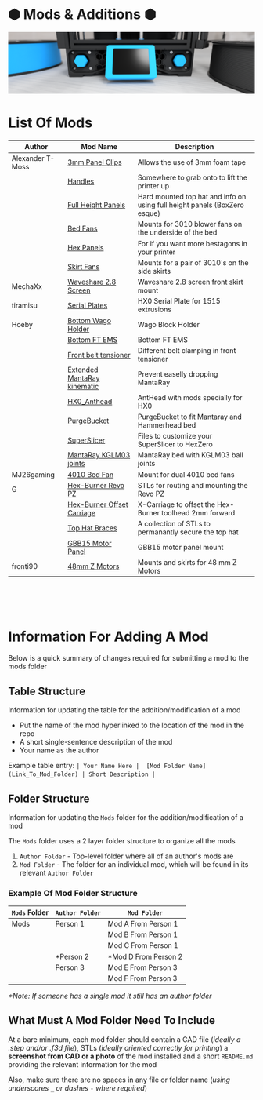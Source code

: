 # &#x2B22; Mods & Additions &#x2B22; 

![Waveshare_Banner_Image](https://github.com/Alexander-T-Moss/Hex-Zero/blob/main/Images/Renders/Hex-Zero_Render_Waveshare_Mod_Banner.png)


# List Of Mods

|              Author              |             Mod Name             |            Description           |
| -------------------------------- | -------------------------------- | -------------------------------- |
| Alexander T-Moss |  [3mm Panel Clips](/Mods/Alexander_T-Moss/3mm_Panel_Clips) | Allows the use of 3mm foam tape |
| | [Handles](/Mods/Alexander_T-Moss/Handles) | Somewhere to grab onto to lift the printer up |
| | [Full Height Panels](/Mods/Alexander_T-Moss/Full_Height_Panels) | Hard mounted top hat and info on using full height panels (BoxZero esque)|
| | [Bed Fans](/Mods/Alexander_T-Moss/Bed_Fans) | Mounts for 3010 blower fans on the underside of the bed |
| | [Hex Panels](/Mods/Alexander_T-Moss/Hex_Panels) | For if you want more bestagons in your printer |
| | [Skirt Fans](/Mods/Alexander_T-Moss/Skirt_Fans) | Mounts for a pair of 3010's on the side skirts |
| MechaXx |[Waveshare 2.8 Screen](/Mods/MechaXx/Waveshare_28_Screen) | Waveshare 2.8 screen front skirt mount |
| tiramisu |[Serial Plates](/Mods/tiramisu/Serial_Plates) | HX0 Serial Plate for 1515 extrusions |
| Hoeby |[Bottom Wago Holder](/Mods/Hoeby/Bottom-Wago-holder) | Wago Block Holder |
| | [Bottom FT EMS](/Mods/Hoeby/Bottom_FT_EMS) | Bottom FT EMS |
| | [Front belt tensioner](/Mods/Hoeby/Front_Belt_Blocks) | Different belt clamping in front tensioner |
| | [Extended MantaRay kinematic](/Mods/Hoeby/MantaRay%20mount%20with%20extend) | Prevent easelly dropping MantaRay |
| | [HX0_Anthead](/Mods/Hoeby/HX0_Anthead) | AntHead with mods specially for HX0 |
| | [PurgeBucket](/Mods/Hoeby/PurgeBucket) | PurgeBucket to fit Mantaray and Hammerhead bed |
| | [SuperSlicer](/Mods/Hoeby/SuperSlicer_Texture_Model) | Files to customize your SuperSlicer to HexZero |
| | [MantaRay KGLM03 joints](/Mods/Hoeby/MantaRay%20with%20KGLM03%20joints) | MantaRay bed with KGLM03 ball joints |
| MJ26gaming | [4010 Bed Fan](/Mods/MJ26gaming/Hex%204010%20Bed%20Fan) | Mount for dual 4010 bed fans |
| G |  [Hex-Burner Revo PZ](/Mods/G/Hex-Burner_Revo_PZ) | STLs for routing and mounting the Revo PZ |
| |  [Hex-Burner Offset Carriage](/Mods/G/Hex-Burner_Offset_Carriage) | X-Carriage to offset the Hex-Burner toolhead 2mm forward |
| |  [Top Hat Braces](/Mods/G/Top_Hat_Braces) | A collection of STLs to permanantly secure the top hat |
| |  [GBB15 Motor Panel](/Mods/G/GBB15_Motor_Panel) | GBB15 motor panel mount |
| fronti90 |[48mm Z Motors](/Mods/fronti90/48mm_z_motors) | Mounts and skirts for 48 mm Z Motors |

<br>
<br>
<br>


# Information For Adding A Mod
Below is a quick summary of changes required for submitting a mod to the mods folder

## Table Structure
Information for updating the table for the addition/modification of a mod
- Put the name of the mod hyperlinked to the location of the mod in the repo
- A short single-sentence description of the mod
- Your name as the author

Example table entry: `| Your Name Here |  [Mod Folder Name](Link_To_Mod_Folder) | Short Description |`

## Folder Structure
Information for updating the `Mods` folder for the addition/modification of a mod

The `Mods` folder uses a 2 layer folder structure to organize all the mods
1. `Author Folder` - Top-level folder where all of an author's mods are
2. `Mod Folder` - The folder for an individual mod, which will be found in its relevant `Author Folder`

### Example Of Mod Folder Structure

| `Mods` Folder | `Author Folder` | `Mod Folder` |
| --- | --- | --- |
| Mods | Person 1 | Mod A From Person 1 |
|  |  | Mod B From Person 1 |
|  |  | Mod C From Person 1 |
|  | *Person 2 | *Mod D From Person 2 |
|  | Person 3 | Mod E From Person 3 |
|  |  | Mod F From Person 3 |

_*Note: If someone has a single mod it still has an author folder_

## What Must A Mod Folder Need To Include
At a bare minimum, each mod folder should contain a CAD file (_ideally a .step and/or .f3d file_), STLs (_ideally oriented correctly for printing_) a **screenshot from CAD or a photo** of the mod installed and a short `README.md` providing the relevant information for the mod

Also, make sure there are no spaces in any file or folder name (_using underscores `_` or dashes `-` where required_)
